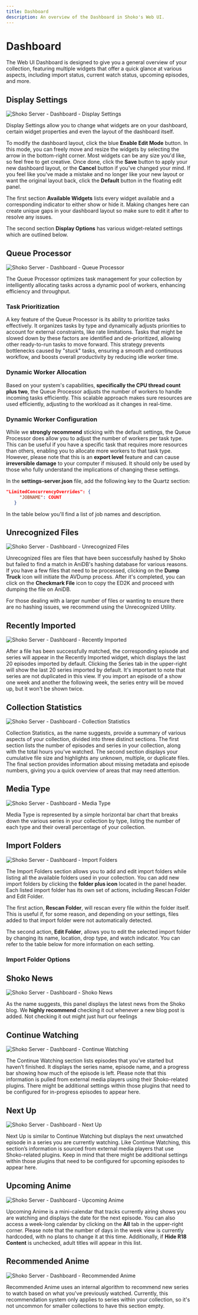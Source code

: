 ```yaml
---
title: Dashboard
description: An overview of the Dashboard in Shoko's Web UI.
---
```


<script setup>
const displayOptionsColumns = [
    { name: 'Name', header: 'Name', width: '23%' },
    { name: 'Description', header: 'Description' }
];

const displayOptionsData = [
    {
      Name: 'Combine Continue Watching & Next Up',
      Description: 'As the name suggests, enabling this setting will combine these two sections. Leaving a modified Continue Watching widget that display both sets of information.'
    },
    {
      Name: 'Hide R18 Content',
      Description: 'Checked by default, when unchecked, series with the R18 tag will show in every widget where applicable.'
    },
    {
      Name: 'Shoko News Posts',
      Description: 'Allows you to define how many news posts from the Shoko site to show, feel free to set it to 100.'
    },
    {
      Name: 'Recently Imported Episodes',
      Description: 'This setting lets you define how many episodes are displayed in the Recently Imported widget. There is a maximum limit of 100 episodes, and if you set it to anything higher, it will default to 100.'
    },
    {
      Name: 'Recently Imported Series',
      Description: 'This setting lets you define how many series are displayed in the Recently Imported widget. There is a maximum limit of 100 episodes, and if you set it to anything higher, it will default to 100.'
    }
];

const jobNameColumns = [
    { name: 'Job Name', header: 'Job Name' },
    { name: 'Default', header: 'Default' },
    { name: 'Description', header: 'Description' }
];

const jobNameData = [
    {
      'Job Name': 'HashFileJob',
      'Default': '2',
      'Description': 'Determines how many workers are allocated to hashing files'
    },
    {
      'Job Name': 'UpdateTmdbShowJob',
      'Default': '1',
      'Description': 'Determines how many workers are allocated to running TMDB series tasks.'
    },
    {
      'Job Name': 'UpdateTmdbMovieJob',
      'Default': '1',
      'Description': 'Determines how many workers are allocated to running TMDB movie tasks.'
    }
];

const importFolderColumns = [
    { name: 'Name', header: 'Name', width: '15%' },
    { name: 'Description', header: 'Description' }
];

const importFolderData = [
    {
      Name: 'Name',
      Description: 'The name assigned to the import folder used for visual purposes only.'
    },
    {
      Name: 'Location',
      Description: 'The actual location of the import folder, relative to where Shoko is installed.'
    },
    {
      Name: 'Drop Type',
      Description: 'This setting tells Shoko how to handle this folder when processing your files. \n The **Source** option instructs Shoko to grab files from this folder and move them to another import folder marked as Destination.  \n The **Both** option allows Shoko to perform the moving actions without actually relocating the files, which enables renaming on import or applying any custom renamer settings.  \n Finally, The **None** option tells Shoko not to perform any actions on the folder, which is typically paired with Watch For New Files set to Yes.'
    },
    {
      Name: 'Watch For New Files',
      Description: 'A true/false setting which tells Shoko to monitor the import folder for new files. If set to **no**, you\'ll have to use the **Import Files** action to update your collection.'
    }
];
</script>

# Dashboard

The Web UI Dashboard is designed to give you a general overview of your collection, featuring multiple widgets that
offer a quick glance at various aspects, including import status, current watch status, upcoming episodes, and more.

## Display Settings

![Shoko Server - Dashboard - Display Settings](/images/shoko-server/shoko-server-dashboard-display.jpg)

Display Settings allow you to change what widgets are on your dashboard, certain widget properties and even the
layout of the dashboard itself.

To modify the dashboard layout, click the blue **Enable Edit Mode** button. In this mode, you can freely move and
resize the widgets by selecting the arrow in the bottom-right corner. Most widgets can be any size you'd like,
so feel free to get creative. Once done, click the **Save** button to apply your new dashboard layout, or the
**Cancel** button if you've changed your mind. If you feel like you've made a mistake and no longer like your new
layout or want the original layout back, click the **Default** button in the floating edit panel.

The first section **Available Widgets** lists every widget available and a corresponding indicator to either show or
hide it. Making changes here can create unique gaps in your dashboard layout so make sure to edit it after to resolve
any issues.

The second section **Display Options** has various widget-related settings which are outlined below.

<EasyTable :columns="displayOptionsColumns" :data="displayOptionsData" />

## Queue Processor

![Shoko Server - Dashboard - Queue Processor](/images/shoko-server/shoko-server-dashboard-queue.jpg)

The Queue Processor optimizes task management for your collection by intelligently allocating tasks across a dynamic
pool of workers, enhancing efficiency and throughput.

### Task Prioritization

A key feature of the Queue Processor is its ability to prioritize tasks effectively. It organizes tasks by type and
dynamically adjusts priorities to account for external constraints, like rate limitations. Tasks that might be slowed
down by these factors are identified and de-prioritized, allowing other ready-to-run tasks to move forward. This
strategy prevents bottlenecks caused by "stuck" tasks, ensuring a smooth and continuous workflow, and boosts overall
productivity by reducing idle worker time.

### Dynamic Worker Allocation

Based on your system's capabilities, **specifically the CPU thread count plus two**, the Queue Processor adjusts the
number of workers to handle incoming tasks efficiently. This scalable approach makes sure resources are used
efficiently, adjusting to the workload as it changes in real-time.

### Dynamic Worker Configuration

While we **strongly recommend** sticking with the default settings, the Queue Processor does allow you to adjust the
number of workers per task type. This can be useful if you have a specific task that requires more resources than
others, enabling you to allocate more workers to that task type. However, please note that this is an **export level**
feature and can cause **irreversible damage** to your computer if misused. It should only be used by those who fully
understand the implications of changing these settings.

In the **settings-server.json** file, add the following key to the Quartz section:

```json
"LimitedConcurrencyOverrides": {
     "JOBNAME": COUNT
   }
```

In the table below you'll find a list of job names and description.

<EasyTable :columns="jobNameColumns" :data="jobNameData" />

## Unrecognized Files

![Shoko Server - Dashboard - Unrecognized Files](/images/shoko-server/shoko-server-dashboard-unrecognized.jpg)

Unrecognized files are files that have been successfully hashed by Shoko but failed to find a match in AniDB's hashing
database for various reasons. If you have a few files that need to be processed, clicking on the **Dump Truck** icon
will initiate the AVDump process. After it's completed, you can click on the **Checkmark File** icon to copy the
ED2K and proceed with dumping the file on AniDB.

For those dealing with a larger number of files or wanting to ensure there are no hashing issues, we recommend using
the Unrecognized Utility.

## Recently Imported

![Shoko Server - Dashboard - Recently Imported](/images/shoko-server/shoko-server-dashboard-imported.jpg)

After a file has been successfully matched, the corresponding episode and series will appear in the Recently
Imported widget, which displays the last 20 episodes imported by default. Clicking the Series tab in the
upper-right will show the last 20 series imported by default. It's important to note that series are not
duplicated in this view. If you import an episode of a show one week and another the following week, the series
entry will be moved up, but it won't be shown twice.

## Collection Statistics

![Shoko Server - Dashboard - Collection Statistics](/images/shoko-server/shoko-server-dashboard-stats.jpg)

Collection Statistics, as the name suggests, provide a summary of various aspects of your collection, divided into
three distinct sections. The first section lists the number of episodes and series in your collection, along with
the total hours you've watched. The second section displays your cumulative file size and highlights any unknown,
multiple, or duplicate files. The final section provides information about missing metadata and episode numbers,
giving you a quick overview of areas that may need attention.

## Media Type

![Shoko Server - Dashboard - Media Type](/images/shoko-server/shoko-server-dashboard-type.jpg)

Media Type is represented by a simple horizontal bar chart that breaks down the various series in your collection
by type, listing the number of each type and their overall percentage of your collection.

## Import Folders

![Shoko Server - Dashboard - Import Folders](/images/shoko-server/shoko-server-dashboard-import.jpg)

The Import Folders section allows you to add and edit import folders while listing all the available folders used in
your collection. You can add new import folders by clicking the **folder plus icon** located in the panel header. Each
listed import folder has its own set of actions, including Rescan Folder and Edit Folder.

The first action, **Rescan Folder**, will rescan every file within the folder itself. This is useful if, for some reason,
and depending on your settings, files added to that import folder were not automatically detected.

The second action, **Edit Folder**, allows you to edit the selected import folder by changing its name, location,
drop type, and watch indicator. You can refer to the table below for more information on each setting.

### Import Folder Options

<EasyTable :columns="importFolderColumns" :data="importFolderData" />

## Shoko News

![Shoko Server - Dashboard - Shoko News](/images/shoko-server/shoko-server-dashboard-news.jpg)

As the name suggests, this panel displays the latest news from the Shoko blog. We **highly recommend** checking it
out whenever a new blog post is added. Not checking it out might just hurt our feelings

## Continue Watching

![Shoko Server - Dashboard - Continue Watching](/images/shoko-server/shoko-server-dashboard-continue.jpg)

The Continue Watching section lists episodes that you’ve started but haven’t finished. It displays the series name,
episode name, and a progress bar showing how much of the episode is left. Please note that this information is pulled
from external media players using their Shoko-related plugins. There might be additional settings within those plugins
that need to be configured for in-progress episodes to appear here.

## Next Up

![Shoko Server - Dashboard - Next Up](/images/shoko-server/shoko-server-dashboard-next.jpg)

Next Up is similar to Continue Watching but displays the next unwatched episode in a series you are currently
watching. Like Continue Watching, this section’s information is sourced from external media players that use
Shoko-related plugins. Keep in mind that there might be additional settings within those plugins that need to be
configured for upcoming episodes to appear here.

## Upcoming Anime

![Shoko Server - Dashboard - Upcoming Anime](/images/shoko-server/shoko-server-dashboard-upcoming.jpg)

Upcoming Anime is a mini-calendar that tracks currently airing shows you are watching and displays the date for
the next episode. You can also access a week-long calendar by clicking on the **All** tab in the upper-right corner.
Please note that the number of days in the week view is currently hardcoded, with no plans to change it at this
time. Additionally, if **Hide R18 Content** is unchecked, adult titles will appear in this list.

## Recommended Anime

![Shoko Server - Dashboard - Recommended Anime](/images/shoko-server/shoko-server-dashboard-recommended.jpg)

Recommended Anime uses an internal algorithm to recommend new series to watch based on what you've previously
watched. Currently, this recommendation system only applies to series within your collection, so it's not
uncommon for smaller collections to have this section empty.
